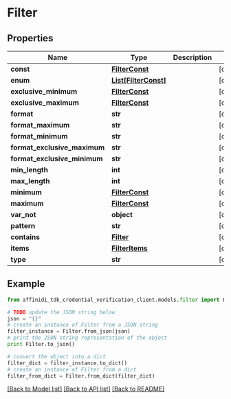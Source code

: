 # Filter

## Properties

| Name                         | Type                                    | Description | Notes      |
| ---------------------------- | --------------------------------------- | ----------- | ---------- |
| **const**                    | [**FilterConst**](FilterConst.md)       |             | [optional] |
| **enum**                     | [**List[FilterConst]**](FilterConst.md) |             | [optional] |
| **exclusive_minimum**        | [**FilterConst**](FilterConst.md)       |             | [optional] |
| **exclusive_maximum**        | [**FilterConst**](FilterConst.md)       |             | [optional] |
| **format**                   | **str**                                 |             | [optional] |
| **format_maximum**           | **str**                                 |             | [optional] |
| **format_minimum**           | **str**                                 |             | [optional] |
| **format_exclusive_maximum** | **str**                                 |             | [optional] |
| **format_exclusive_minimum** | **str**                                 |             | [optional] |
| **min_length**               | **int**                                 |             | [optional] |
| **max_length**               | **int**                                 |             | [optional] |
| **minimum**                  | [**FilterConst**](FilterConst.md)       |             | [optional] |
| **maximum**                  | [**FilterConst**](FilterConst.md)       |             | [optional] |
| **var_not**                  | **object**                              |             | [optional] |
| **pattern**                  | **str**                                 |             | [optional] |
| **contains**                 | [**Filter**](Filter.md)                 |             | [optional] |
| **items**                    | [**FilterItems**](FilterItems.md)       |             | [optional] |
| **type**                     | **str**                                 |             | [optional] |

## Example

```python
from affinidi_tdk_credential_verification_client.models.filter import Filter

# TODO update the JSON string below
json = "{}"
# create an instance of Filter from a JSON string
filter_instance = Filter.from_json(json)
# print the JSON string representation of the object
print Filter.to_json()

# convert the object into a dict
filter_dict = filter_instance.to_dict()
# create an instance of Filter from a dict
filter_from_dict = Filter.from_dict(filter_dict)
```

[[Back to Model list]](../README.md#documentation-for-models) [[Back to API list]](../README.md#documentation-for-api-endpoints) [[Back to README]](../README.md)
